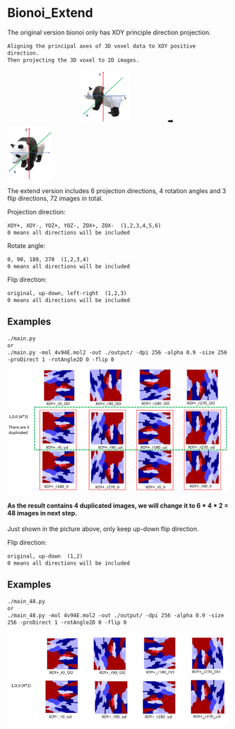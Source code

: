 # Bionoi_Extend
The original version bionoi only has XOY principle direction projection.  

	Aligning the principal axes of 3D voxel data to XOY positive direction.   
	Then projecting the 3D voxel to 2D images.
&emsp;&emsp;&emsp;&emsp;&emsp;&emsp;&emsp;&emsp;&emsp;&emsp;&emsp;&emsp;<img src="images/original.PNG" width="110">   &emsp;&emsp;&emsp;&emsp;&emsp;&emsp;:arrow_right: &emsp;&emsp;&emsp;&emsp;&emsp;&emsp;   <img src="images/XOY+_pos.PNG" width="100"> 
	

The extend version includes 6 projection directions, 4 rotation angles and 3 flip directions, 72 images in total.  

Projection direction:  

	XOY+, XOY-, YOZ+, YOZ-, ZOX+, ZOX-  (1,2,3,4,5,6)
	0 means all directions will be included
	 
	
Rotate angle:  

	0, 90, 180, 270  (1,2,3,4)
	0 means all directions will be included
	 
Flip  direction:  

	original, up-down, left-right  (1,2,3)
	0 means all directions will be included
	  
  

## Examples  

	./main.py
	or
	./main.py -mol 4v94E.mol2 -out ./output/ -dpi 256 -alpha 0.9 -size 256 -proDirect 1 -rotAngle2D 0 -flip 0  
	
![100](images/100_1_4_3.PNG)

#### As the result contains 4 duplicated images, we will change it to  6 * 4 * 2 = 48 images in next step.  
Just shown in the picture above, only keep up-down flip direction.  

Flip  direction:  

	original, up-down  (1,2)
	0 means all directions will be included
## Examples  

	./main_48.py
	or
	./main_48.py -mol 4v94E.mol2 -out ./output/ -dpi 256 -alpha 0.9 -size 256 -proDirect 1 -rotAngle2D 0 -flip 0  
	
![100_2](images/100_1_4_2.PNG)
